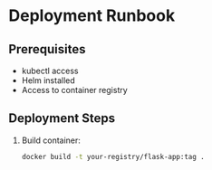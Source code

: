 # Deployment Runbook

## Prerequisites
- kubectl access
- Helm installed
- Access to container registry

## Deployment Steps
1. Build container:
   ```bash
   docker build -t your-registry/flask-app:tag .